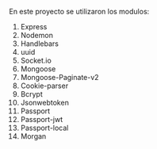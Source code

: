 En este proyecto se utilizaron los modulos:

1) Express
2) Nodemon
3) Handlebars
4) uuid
5) Socket.io
6) Mongoose
7) Mongoose-Paginate-v2
8) Cookie-parser
9) Bcrypt
10) Jsonwebtoken
11) Passport
12) Passport-jwt
13) Passport-local
14) Morgan